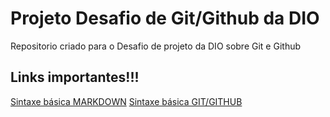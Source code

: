 # Projeto Desafio de Git/Github da DIO
Repositorio criado para o Desafio de projeto da DIO sobre Git e Github

## Links importantes!!!
[Sintaxe básica MARKDOWN](ttps://www.markdownguide.org/basic-syntax/)
[Sintaxe básica GIT/GITHUB](https://comandosgit.github.io/)




